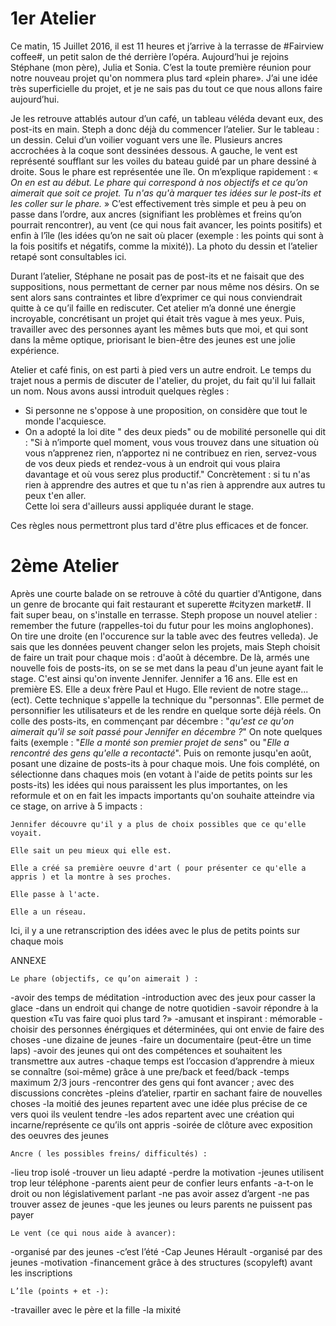# 1er Atelier 


Ce matin, 15 Juillet 2016, il est 11 heures et j’arrive à la terrasse de #Fairview coffee#, un petit salon de thé derrière l’opéra.
Aujourd’hui je rejoins Stéphane (mon père), Julia et Sonia. C’est la toute première réunion pour notre nouveau projet qu'on nommera plus tard «plein phare». 
J’ai une idée très superficielle du projet, et je ne sais pas du tout ce que nous allons faire aujourd’hui.  

Je les retrouve attablés autour d’un café, un tableau véléda devant eux, des post-its en main. Steph a donc déjà du commencer l’atelier.
Sur le tableau : un dessin. Celui d’un voilier voguant vers une île. Plusieurs ancres accrochées à la coque sont dessinées dessous. A gauche, le vent est représenté soufflant sur les voiles du bateau guidé par un phare dessiné à droite. Sous le phare est représentée une île.
On m’explique rapidement : « *On en est au début. Le phare qui correspond à nos objectifs et ce qu’on aimerait que soit ce projet.
Tu n'as qu'à marquer tes idées sur le post-its et les coller sur le phare.* » 
C’est effectivement très simple et peu à peu on passe dans l’ordre, aux ancres (signifiant les problèmes et freins qu’on pourrait rencontrer), au vent (ce qui nous fait avancer, les points positifs) et enfin à l’île (les idées qu’on ne sait où placer (exemple : les points qui sont à la fois positifs et négatifs, comme la mixité)). 
La photo du dessin et l’atelier retapé sont consultables ici.

Durant l’atelier, Stéphane ne posait pas de post-its et ne faisait que des suppositions, nous permettant de cerner par nous même nos désirs. On se sent alors sans contraintes et libre d’exprimer ce qui nous conviendrait quitte à ce qu’il faille en rediscuter.
Cet atelier m’a donné une énergie incroyable, concrétisant un projet qui était très vague à mes yeux. 
Puis, travailler avec des personnes ayant les mêmes buts que moi, et  qui sont dans la même optique, priorisant le bien-être des jeunes est une jolie expérience.

Atelier et café finis, on est parti à pied vers un autre endroit. Le temps du trajet nous a permis de discuter de l'atelier, du projet, du fait qu'il lui fallait un nom.
Nous avons aussi introduit quelques règles : 

- Si personne ne s'oppose à une proposition, on considère que tout le monde l'acquiesce.
- On a adopté la loi dite " des deux pieds" ou de mobilité personelle qui dit : "Si à n’importe quel moment, vous vous trouvez dans une situation où vous n’apprenez rien, n’apportez ni ne contribuez en rien, servez-vous de vos deux pieds et rendez-vous à un endroit qui vous plaira davantage et où vous serez plus productif." Concrètement : si tu n'as rien à apprendre des autres et que tu n'as rien à apprendre aux autres tu peux t'en aller.  
Cette loi sera d'ailleurs aussi appliquée durant le stage.

Ces règles nous permettront plus tard d'être plus efficaces et de foncer.

# 2ème Atelier

Après une courte balade on se retrouve à côté du quartier d'Antigone, dans un genre de brocante qui fait restaurant et superette #cityzen market#. Il fait super beau, on s'installe en terrasse.
Steph propose un nouvel atelier : remember the future (rappelles-toi du futur pour les moins anglophones).
On tire une droite (en l'occurence sur la table avec des feutres velleda). Je sais que les données peuvent changer selon les projets, mais Steph choisit de faire un trait pour chaque mois : d'août à décembre. De là, armés une nouvelle fois de posts-its, on se se met dans la peau d'un jeune ayant fait le stage. C'est ainsi qu'on invente Jennifer. Jennifer a 16 ans. Elle est en première ES. Elle a deux frère Paul et Hugo. Elle revient de notre stage... (ect).
Cette technique s'appelle la technique du "personnas". Elle permet de personnifier les utilisateurs et de les rendre en quelque sorte déjà réels.
On colle des posts-its, en commençant par décembre : "*qu'est ce qu'on aimerait qu'il se soit passé pour Jennifer en décembre ?*"  On note quelques faits (exemple :  "*Elle a monté son premier projet de sens*" ou "*Elle a rencontré des gens qu'elle a recontacté*". Puis on remonte jusqu'en août, posant une dizaine de posts-its à pour chaque mois. Une fois complété, on sélectionne dans chaques mois (en votant à l'aide de petits points sur les posts-its) les idées qui nous paraissent les plus importantes, on les reformule et on en fait les impacts importants qu'on souhaite atteindre via ce stage, on arrive à 5 impacts : 

    Jennifer découvre qu'il y a plus de choix possibles que ce qu'elle voyait.

    Elle sait un peu mieux qui elle est.

    Elle a créé sa première oeuvre d'art ( pour présenter ce qu'elle a appris ) et la montre à ses proches.

    Elle passe à l'acte.

    Elle a un réseau.


Ici, il y a une retranscription des idées avec le plus de petits points sur chaque mois 






ANNEXE

    Le phare (objectifs, ce qu’on aimerait ) :


-avoir des temps de méditation
-introduction avec des jeux pour casser la glace
-dans un endroit qui change de notre quotidien
-savoir répondre à la question «Tu vas faire quoi plus tard ?» 
-amusant et inspirant : mémorable
-choisir des personnes énérgiques et déterminées, qui ont envie de faire des choses
-une dizaine de jeunes
-faire un documentaire (peut-être un time laps)
-avoir des jeunes qui ont des compétences et souhaitent les transmettre aux autres
-chaque temps est l’occasion d’apprendre à mieux se connaître (soi-même) grâce à une pre/back et feed/back
-temps maximum 2/3 jours
-rencontrer des gens qui font avancer ; avec des discussions concrètes
-pleins d’atelier, rpartir en sachant faire de nouvelles choses
-la moitié des jeunes repartent avec une idée plus précise de ce vers quoi ils veulent tendre
-les ados repartent avec une création qui incarne/représente ce qu’ils ont appris
-soirée de clôture avec exposition des oeuvres des jeunes


    Ancre ( les possibles freins/ difficultés) :


-lieu trop isolé
-trouver un lieu adapté
-perdre la motivation
-jeunes utilisent trop leur téléphone
-parents aient peur de confier leurs enfants
-a-t-on le droit ou non législativement parlant
-ne pas avoir assez d’argent
-ne pas trouver assez de jeunes
-que les jeunes ou leurs parents ne puissent pas payer


    Le vent (ce qui nous aide à avancer):


-organisé par des jeunes
-c’est l’été
-Cap Jeunes Hérault 
-organisé par des jeunes
-motivation
-financement grâce à des structures (scopyleft)
avant les inscriptions

    L’île (points + et -):

-travailler avec le père et la fille
-la mixité
